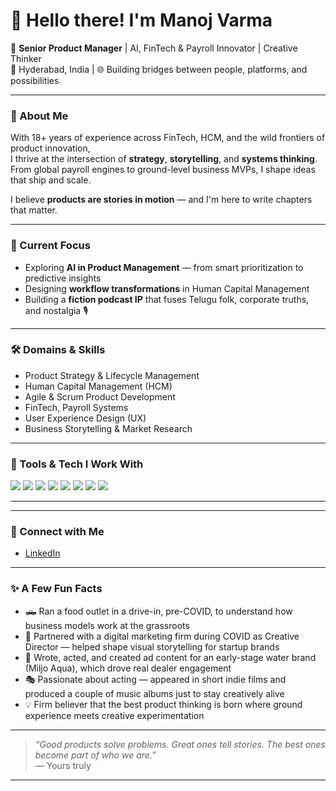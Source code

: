 

# 👋 Hello there! I'm Manoj Varma

🎯 **Senior Product Manager** | AI, FinTech & Payroll Innovator | Creative Thinker  
📍 Hyderabad, India | 🌐 Building bridges between people, platforms, and possibilities

---

### 💼 About Me

With 18+ years of experience across FinTech, HCM, and the wild frontiers of product innovation,  
I thrive at the intersection of **strategy**, **storytelling**, and **systems thinking**.  
From global payroll engines to ground-level business MVPs, I shape ideas that ship and scale.

I believe **products are stories in motion** — and I'm here to write chapters that matter.

---

### 🚀 Current Focus
- Exploring **AI in Product Management** — from smart prioritization to predictive insights  
- Designing **workflow transformations** in Human Capital Management  
- Building a **fiction podcast IP** that fuses Telugu folk, corporate truths, and nostalgia 🎙️

---

### 🛠️ Domains & Skills
- Product Strategy & Lifecycle Management  
- Human Capital Management (HCM)  
- Agile & Scrum Product Development  
- FinTech, Payroll Systems  
- User Experience Design (UX)  
- Business Storytelling & Market Research  

---

### 🧰 Tools & Tech I Work With
<p align="left">
  <img src="https://img.shields.io/badge/Product%20Management-%23FF6F61.svg?style=for-the-badge&logo=ProductHunt&logoColor=white"/>
  <img src="https://img.shields.io/badge/HCM-%230A66C2.svg?style=for-the-badge&logo=Workday&logoColor=white"/>
  <img src="https://img.shields.io/badge/Agile%20%26%20Scrum-%23F4B400.svg?style=for-the-badge&logo=ScrumAlliance&logoColor=white"/>
  <img src="https://img.shields.io/badge/UX%20Design-%23000000.svg?style=for-the-badge&logo=figma&logoColor=white"/>
  <img src="https://img.shields.io/badge/FinTech-%232D3748.svg?style=for-the-badge&logo=PayPal&logoColor=white"/>
  <img src="https://img.shields.io/badge/Trello-%23026AA7.svg?style=for-the-badge&logo=trello&logoColor=white"/>
  <img src="https://img.shields.io/badge/Google%20Analytics-%23E37400.svg?style=for-the-badge&logo=Google%20Analytics&logoColor=white"/>
  <img src="https://img.shields.io/badge/AI%20in%20Product-%23ff4081.svg?style=for-the-badge&logo=openai&logoColor=white"/>
</p>

---

---

### 🔗 Connect with Me
- [LinkedIn](https://www.linkedin.com/in/manoj-varma/)  
<!-- Portfolio/blog links can go here later -->

---

### ✨ A Few Fun Facts
- 🛻 Ran a food outlet in a drive-in, pre-COVID, to understand how business models work at the grassroots  
- 🎨 Partnered with a digital marketing firm during COVID as Creative Director — helped shape visual storytelling for startup brands  
- 🎥 Wrote, acted, and created ad content for an early-stage water brand (Miljo Aqua), which drove real dealer engagement  
- 🎭 Passionate about acting — appeared in short indie films and produced a couple of music albums just to stay creatively alive  
- 💡 Firm believer that the best product thinking is born where ground experience meets creative experimentation  

---

> _“Good products solve problems. Great ones tell stories. The best ones become part of who we are.”_  
> — Yours truly

---
